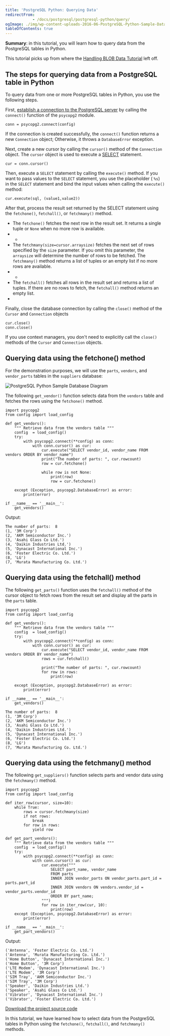```yaml
---
title: 'PostgreSQL Python: Querying Data'
redirectFrom: 
            - /docs/postgresql/postgresql-python/query/
ogImage: ./img/wp-content-uploads-2016-06-PostgreSQL-Python-Sample-Database-Diagram.png
tableOfContents: true
---
```


**Summary**: in this tutorial, you will learn how to query data from the PostgreSQL tables in Python.



This tutorial picks up from where the [Handling BLOB Data Tutorial](https://www.postgresqltutorial.com/postgresql-python/blob/) left off.



## The steps for querying data from a PostgreSQL table in Python



To query data from one or more PostgreSQL tables in Python, you use the following steps.



First, [establish a connection to the PostgreSQL server](https://www.postgresqltutorial.com/postgresql-python/connect/) by calling the `connect()` function of the `psycopg2` module.



```
conn = psycopg2.connect(config)
```



If the connection is created successfully, the `connect()` function returns a new `Connection` object; Otherwise, it throws a `DatabaseError` exception.



Next, create a new cursor by calling the `cursor()` method of the `Connection` object. The `cursor` object is used to execute a [SELECT](/docs/postgresql/postgresql-select) statement.



```
cur = conn.cursor()
```



Then, execute a `SELECT` statement by calling the `execute()` method. If you want to pass values to the `SELECT` statement, you use the placeholder ( `%s`) in the `SELECT` statement and bind the input values when calling the `execute()` method:



```
cur.execute(sql, (value1,value2))
```



After that, process the result set returned by the SELECT statement using the `fetchone()`, `fetchall()`, or `fetchmany()` method.



- The `fetchone()` fetches the next row in the result set. It returns a single tuple or `None` when no more row is available.
- -
- The `fetchmany(size=cursor.arraysize)` fetches the next set of rows specified by the `size` parameter. If you omit this parameter, the `arraysize` will determine the number of rows to be fetched. The `fetchmany()` method returns a list of tuples or an empty list if no more rows are available.
- -
- The `fetchall()` fetches all rows in the result set and returns a list of tuples. If there are no rows to fetch, the `fetchall()` method returns an empty list.
- 


Finally, close the database connection by calling the `close()` method of the `Cursor` and `Connection` objects



```
cur.close()
conn.close()
```



If you use context managers, you don't need to explicitly call the `close()` methods of the `Cursor` and `Connection` objects.



## Querying data using the fetchone() method



For the demonstration purposes, we will use the `parts`, `vendors`, and `vendor_parts` tables in the `suppliers` database:



![PostgreSQL Python Sample Database Diagram](./img/wp-content-uploads-2016-06-PostgreSQL-Python-Sample-Database-Diagram.png)



The following `get_vendor()` function selects data from the `vendors` table and fetches the rows using the `fetchone()` method.



```
import psycopg2
from config import load_config

def get_vendors():
    """ Retrieve data from the vendors table """
    config  = load_config()
    try:
        with psycopg2.connect(**config) as conn:
            with conn.cursor() as cur:
                cur.execute("SELECT vendor_id, vendor_name FROM vendors ORDER BY vendor_name")
                print("The number of parts: ", cur.rowcount)
                row = cur.fetchone()

                while row is not None:
                    print(row)
                    row = cur.fetchone()

    except (Exception, psycopg2.DatabaseError) as error:
        print(error)

if __name__ == '__main__':
    get_vendors()
```



Output:



```
The number of parts:  8
(1, '3M Corp')
(2, 'AKM Semiconductor Inc.')
(3, 'Asahi Glass Co Ltd.')
(4, 'Daikin Industries Ltd.')
(5, 'Dynacast International Inc.')
(6, 'Foster Electric Co. Ltd.')
(8, 'LG')
(7, 'Murata Manufacturing Co. Ltd.')
```



## Querying data using the fetchall() method



The following `get_parts()` function uses the `fetchall()` method of the cursor object to fetch rows from the result set and display all the parts in the `parts` table.



```
import psycopg2
from config import load_config

def get_vendors():
    """ Retrieve data from the vendors table """
    config  = load_config()
    try:
        with psycopg2.connect(**config) as conn:
            with conn.cursor() as cur:
                cur.execute("SELECT vendor_id, vendor_name FROM vendors ORDER BY vendor_name")
                rows = cur.fetchall()

                print("The number of parts: ", cur.rowcount)
                for row in rows:
                    print(row)

    except (Exception, psycopg2.DatabaseError) as error:
        print(error)

if __name__ == '__main__':
    get_vendors()
```



```
The number of parts:  8
(1, '3M Corp')
(2, 'AKM Semiconductor Inc.')
(3, 'Asahi Glass Co Ltd.')
(4, 'Daikin Industries Ltd.')
(5, 'Dynacast International Inc.')
(6, 'Foster Electric Co. Ltd.')
(8, 'LG')
(7, 'Murata Manufacturing Co. Ltd.')
```



## Querying data using the fetchmany() method



The following `get_suppliers()` function selects parts and vendor data using the `fetchmany()` method.



```
import psycopg2
from config import load_config

def iter_row(cursor, size=10):
    while True:
        rows = cursor.fetchmany(size)
        if not rows:
            break
        for row in rows:
            yield row

def get_part_vendors():
    """ Retrieve data from the vendors table """
    config  = load_config()
    try:
        with psycopg2.connect(**config) as conn:
            with conn.cursor() as cur:
                cur.execute("""
                    SELECT part_name, vendor_name
                    FROM parts
                    INNER JOIN vendor_parts ON vendor_parts.part_id = parts.part_id
                    INNER JOIN vendors ON vendors.vendor_id = vendor_parts.vendor_id
                    ORDER BY part_name;
                """)
                for row in iter_row(cur, 10):
                    print(row)
    except (Exception, psycopg2.DatabaseError) as error:
        print(error)

if __name__ == '__main__':
    get_part_vendors()
```



Output:



```
('Antenna', 'Foster Electric Co. Ltd.')
('Antenna', 'Murata Manufacturing Co. Ltd.')
('Home Button', 'Dynacast International Inc.')
('Home Button', '3M Corp')
('LTE Modem', 'Dynacast International Inc.')
('LTE Modem', '3M Corp')
('SIM Tray', 'AKM Semiconductor Inc.')
('SIM Tray', '3M Corp')
('Speaker', 'Daikin Industries Ltd.')
('Speaker', 'Asahi Glass Co Ltd.')
('Vibrator', 'Dynacast International Inc.')
('Vibrator', 'Foster Electric Co. Ltd.')
```



[Download the project source code](https://www.postgresqltutorial.com/wp-content/uploads/2024/01/query.zip)



In this tutorial, we have learned how to select data from the PostgreSQL tables in Python using the `fetchone()`, `fetchall()`, and `fetchmany()` methods.

